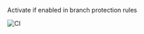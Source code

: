 Activate if enabled in branch protection rules


![CI](https://github.com/taichi0514/sample-automerge/workflows/CI/badge.svg)
